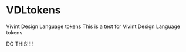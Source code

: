 # VDLtokens
Vivint Design Language tokens
This is a test for Vivint Design Language tokens

DO THIS!!!!
